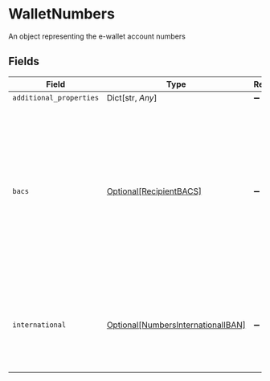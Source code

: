 # WalletNumbers

An object representing the e-wallet account numbers


## Fields

| Field                                                                                                                                                                   | Type                                                                                                                                                                    | Required                                                                                                                                                                | Description                                                                                                                                                             |
| ----------------------------------------------------------------------------------------------------------------------------------------------------------------------- | ----------------------------------------------------------------------------------------------------------------------------------------------------------------------- | ----------------------------------------------------------------------------------------------------------------------------------------------------------------------- | ----------------------------------------------------------------------------------------------------------------------------------------------------------------------- |
| `additional_properties`                                                                                                                                                 | Dict[str, *Any*]                                                                                                                                                        | :heavy_minus_sign:                                                                                                                                                      | N/A                                                                                                                                                                     |
| `bacs`                                                                                                                                                                  | [Optional[RecipientBACS]](../../models/shared/recipientbacs.md)                                                                                                         | :heavy_minus_sign:                                                                                                                                                      | An object containing a BACS account number and sort code. If an IBAN is not provided or if you need to accept domestic GBP-denominated payments, BACS data is required. |
| `international`                                                                                                                                                         | [Optional[NumbersInternationalIBAN]](../../models/shared/numbersinternationaliban.md)                                                                                   | :heavy_minus_sign:                                                                                                                                                      | Account numbers using the International Bank Account Number and BIC/SWIFT code format.                                                                                  |